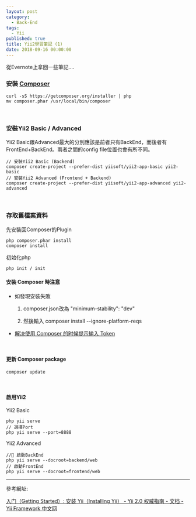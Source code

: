 ```yaml
---
layout: post
category: 
  - Back-End
tags: 
  - Yii
published: true
title: Yii2學習筆記 (1)
date: 2018-09-16 00:00:00
---
```


從Evernote上拿回一些筆記....

<!-- more -->

### 安裝 [Composer](https://getcomposer.org/)

    curl -sS https://getcomposer.org/installer | php 
    mv composer.phar /usr/local/bin/composer

<br/>

### 安裝Yii2 Basic / Advanced

Yii2 Basic跟Advanced最大的分別應該是前者只有BackEnd，而後者有FrontEnd+BackEnd。兩者之間的config file位置也會有所不同。 

    // 安裝Yii2 Basic (Backend)
    composer create-project --prefer-dist yiisoft/yii2-app-basic yii2-basic 
    // 安裝Yii2 Advanced (Frontend + Backend)
    composer create-project --prefer-dist yiisoft/yii2-app-advanced yii2-advanced

<br/>

### 存取舊檔案資料

先安裝回Composer的Plugin

    php composer.phar install 
    composer install

初始化php

    php init / init

#### 安裝 Composer 時注意

- 如發現安裝失敗

    1. composer.json改為 "minimum-stability": "dev"
    
    2. 然後輸入 composer install --ignore-platform-reqs

- [解决使用 Composer 的时候提示输入 Token](https://getyii.com/topic/32)

<br/>

#### 更新 Composer package

    composer update

<br/>

#### 啟用Yii2

Yii2 Basic
    
    php yii serve 
    // 選擇Port
    php yii serve --port=8888

Yii2 Advanced
    
    // 啟動BackEnd
    php yii serve --docroot=backend/web
    // 啟動FrontEnd
    php yii serve --docroot=frontend/web

------------------------------------
參考網址:

[入门（Getting Started）: 安装 Yii（Installing Yii） - Yii 2.0 权威指南 - 文档 - Yii Framework 中文网](https://www.yiichina.com/doc/guide/2.0/start-installation)
